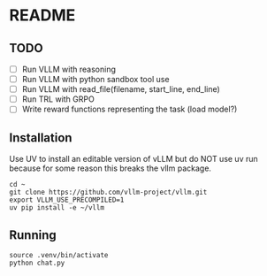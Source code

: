 # README

## TODO

- [ ] Run VLLM with reasoning
- [ ] Run VLLM with python sandbox tool use
- [ ] Run VLLM with read_file(filename, start_line, end_line)
- [ ] Run TRL with GRPO
- [ ] Write reward functions representing the task (load model?)

## Installation

Use UV to install an editable version of vLLM but do NOT use uv run because for some reason this
breaks the vllm package.

```
cd ~
git clone https://github.com/vllm-project/vllm.git
export VLLM_USE_PRECOMPILED=1
uv pip install -e ~/vllm
```

## Running

```
source .venv/bin/activate
python chat.py
```